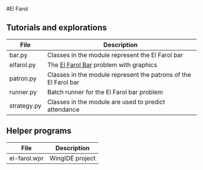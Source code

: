 #El Farol

## Tutorials and explorations

File|Description
-------------|-----------------------------------------------------------------------------------------
bar.py|Classes in the module represent the El Farol bar
elfarol.py|The [El Farol Bar](https://sites.santafe.edu/~wbarthur/Papers/El_Farol.pdf) problem with graphics
patron.py|Classes in the module represent the patrons of the El Farol bar
runner.py|Batch runner for the El Farol bar problem
strategy.py|Classes in the module are used to predict attendance

## Helper programs

File|Description
-------------|-----------------------------------------------------------------------------------------
el-farol.wpr|WingIDE project
